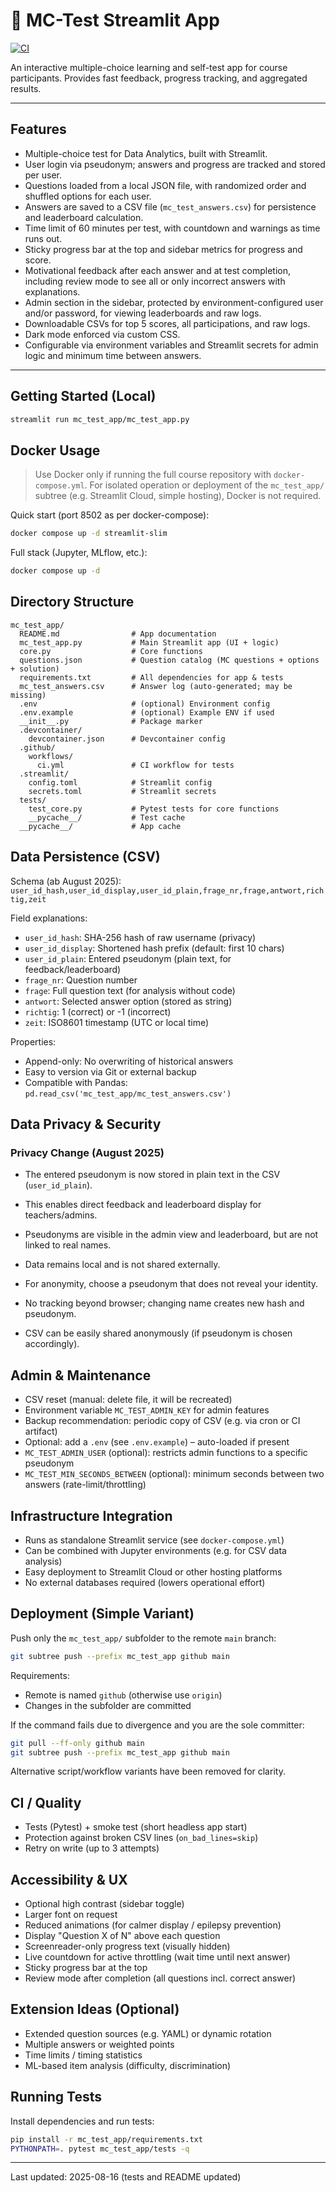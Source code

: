 
# 📝 MC-Test Streamlit App

[![CI](https://github.com/kqc-real/streamlit/actions/workflows/ci.yml/badge.svg?branch=main)](https://github.com/kqc-real/streamlit/actions/workflows/ci.yml)

An interactive multiple-choice learning and self-test app for course participants.
Provides fast feedback, progress tracking, and aggregated results.

---

## Features

 - Multiple-choice test for Data Analytics, built with Streamlit.
 - User login via pseudonym; answers and progress are tracked and stored per user.
 - Questions loaded from a local JSON file, with randomized order and shuffled options for each user.
 - Answers are saved to a CSV file (`mc_test_answers.csv`) for persistence and leaderboard calculation.
 - Time limit of 60 minutes per test, with countdown and warnings as time runs out.
 - Sticky progress bar at the top and sidebar metrics for progress and score.
 - Motivational feedback after each answer and at test completion, including review mode to see all or only incorrect answers with explanations.
 - Admin section in the sidebar, protected by environment-configured user and/or password, for viewing leaderboards and raw logs.
 - Downloadable CSVs for top 5 scores, all participations, and raw logs.
 - Dark mode enforced via custom CSS.
 - Configurable via environment variables and Streamlit secrets for admin logic and minimum time between answers.

---

## Getting Started (Local)

```bash
streamlit run mc_test_app/mc_test_app.py
```

## Docker Usage

> Use Docker only if running the full course repository with `docker-compose.yml`.
> For isolated operation or deployment of the `mc_test_app/` subtree (e.g. Streamlit Cloud, simple hosting), Docker is not required.

Quick start (port 8502 as per docker-compose):

```bash
docker compose up -d streamlit-slim
```

Full stack (Jupyter, MLflow, etc.):

```bash
docker compose up -d
```

## Directory Structure

```text
mc_test_app/
  README.md                # App documentation
  mc_test_app.py           # Main Streamlit app (UI + logic)
  core.py                  # Core functions
  questions.json           # Question catalog (MC questions + options + solution)
  requirements.txt         # All dependencies for app & tests
  mc_test_answers.csv      # Answer log (auto-generated; may be missing)
  .env                     # (optional) Environment config
  .env.example             # (optional) Example ENV if used
  __init__.py              # Package marker
  .devcontainer/
    devcontainer.json      # Devcontainer config
  .github/
    workflows/
      ci.yml               # CI workflow for tests
  .streamlit/
    config.toml            # Streamlit config
    secrets.toml           # Streamlit secrets
  tests/
    test_core.py           # Pytest tests for core functions
    __pycache__/           # Test cache
  __pycache__/             # App cache
```

## Data Persistence (CSV)


Schema (ab August 2025):
`user_id_hash,user_id_display,user_id_plain,frage_nr,frage,antwort,richtig,zeit`


Field explanations:

- `user_id_hash`: SHA-256 hash of raw username (privacy)
- `user_id_display`: Shortened hash prefix (default: first 10 chars)
- `user_id_plain`: Entered pseudonym (plain text, for feedback/leaderboard)
- `frage_nr`: Question number
- `frage`: Full question text (for analysis without code)
- `antwort`: Selected answer option (stored as string)
- `richtig`: 1 (correct) or -1 (incorrect)
- `zeit`: ISO8601 timestamp (UTC or local time)

Properties:

- Append-only: No overwriting of historical answers
- Easy to version via Git or external backup
- Compatible with Pandas: `pd.read_csv('mc_test_app/mc_test_answers.csv')`

## Data Privacy & Security

### Privacy Change (August 2025)

- The entered pseudonym is now stored in plain text in the CSV (`user_id_plain`).
- This enables direct feedback and leaderboard display for teachers/admins.
- Pseudonyms are visible in the admin view and leaderboard, but are not linked to real names.
- Data remains local and is not shared externally.
- For anonymity, choose a pseudonym that does not reveal your identity.

- No tracking beyond browser; changing name creates new hash and pseudonym.
- CSV can be easily shared anonymously (if pseudonym is chosen accordingly).

## Admin & Maintenance

- CSV reset (manual: delete file, it will be recreated)
- Environment variable `MC_TEST_ADMIN_KEY` for admin features
- Backup recommendation: periodic copy of CSV (e.g. via cron or CI artifact)
- Optional: add a `.env` (see `.env.example`) – auto-loaded if present
- `MC_TEST_ADMIN_USER` (optional): restricts admin functions to a specific pseudonym
- `MC_TEST_MIN_SECONDS_BETWEEN` (optional): minimum seconds between two answers (rate-limit/throttling)

## Infrastructure Integration

- Runs as standalone Streamlit service (see `docker-compose.yml`)
- Can be combined with Jupyter environments (e.g. for CSV data analysis)
- Easy deployment to Streamlit Cloud or other hosting platforms
- No external databases required (lowers operational effort)

## Deployment (Simple Variant)

Push only the `mc_test_app/` subfolder to the remote `main` branch:

```bash
git subtree push --prefix mc_test_app github main
```

Requirements:

- Remote is named `github` (otherwise use `origin`)
- Changes in the subfolder are committed

If the command fails due to divergence and you are the sole committer:

```bash
git pull --ff-only github main
git subtree push --prefix mc_test_app github main
```

Alternative script/workflow variants have been removed for clarity.

## CI / Quality

- Tests (Pytest) + smoke test (short headless app start)
- Protection against broken CSV lines (`on_bad_lines=skip`)
- Retry on write (up to 3 attempts)

## Accessibility & UX

- Optional high contrast (sidebar toggle)
- Larger font on request
- Reduced animations (for calmer display / epilepsy prevention)
- Display "Question X of N" above each question
- Screenreader-only progress text (visually hidden)
- Live countdown for active throttling (wait time until next answer)
- Sticky progress bar at the top
- Review mode after completion (all questions incl. correct answer)

## Extension Ideas (Optional)

- Extended question sources (e.g. YAML) or dynamic rotation
- Multiple answers or weighted points
- Time limits / timing statistics
- ML-based item analysis (difficulty, discrimination)

## Running Tests

Install dependencies and run tests:

```bash
pip install -r mc_test_app/requirements.txt
PYTHONPATH=. pytest mc_test_app/tests -q
```

---
Last updated: 2025-08-16 (tests and README updated)
